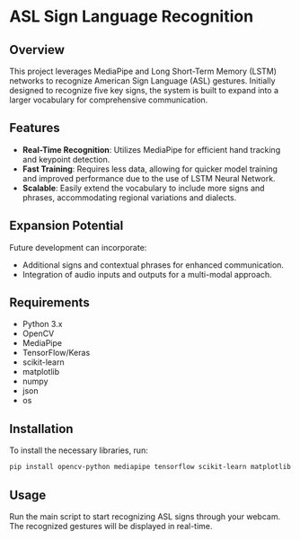 # ASL Sign Language Recognition

## Overview

This project leverages MediaPipe and Long Short-Term Memory (LSTM) networks to recognize American Sign Language (ASL) gestures. Initially designed to recognize five key signs, the system is built to expand into a larger vocabulary for comprehensive communication.

## Features

- **Real-Time Recognition**: Utilizes MediaPipe for efficient hand tracking and keypoint detection.
- **Fast Training**: Requires less data, allowing for quicker model training and improved performance due to the use of LSTM Neural Network.
- **Scalable**: Easily extend the vocabulary to include more signs and phrases, accommodating regional variations and dialects.

## Expansion Potential

Future development can incorporate:

- Additional signs and contextual phrases for enhanced communication.
- Integration of audio inputs and outputs for a multi-modal approach.

## Requirements

- Python 3.x
- OpenCV
- MediaPipe
- TensorFlow/Keras
- scikit-learn
- matplotlib
- numpy
- json
- os

## Installation

To install the necessary libraries, run:

```bash
pip install opencv-python mediapipe tensorflow scikit-learn matplotlib numpy
```

## Usage

Run the main script to start recognizing ASL signs through your webcam. The recognized gestures will be displayed in real-time.
